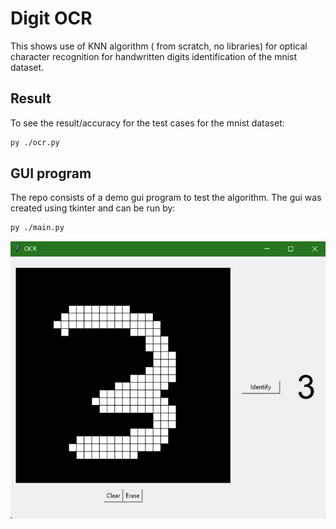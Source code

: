 # Digit OCR

This shows use of KNN algorithm ( from scratch, no libraries) for optical character recognition for handwritten digits identification of the mnist dataset.

## Result

To see the result/accuracy for the test cases for the mnist dataset:

```bash
py ./ocr.py
```

## GUI program

The repo consists of a demo gui program to test the algorithm. The gui was created using tkinter and can be run by:

```bash
py ./main.py 
```

![GUI demo](./assets/sample.png)
